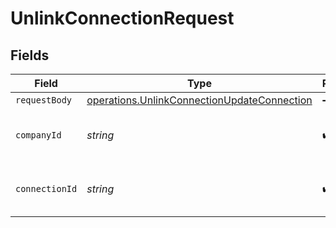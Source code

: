 # UnlinkConnectionRequest


## Fields

| Field                                                                                                             | Type                                                                                                              | Required                                                                                                          | Description                                                                                                       | Example                                                                                                           |
| ----------------------------------------------------------------------------------------------------------------- | ----------------------------------------------------------------------------------------------------------------- | ----------------------------------------------------------------------------------------------------------------- | ----------------------------------------------------------------------------------------------------------------- | ----------------------------------------------------------------------------------------------------------------- |
| `requestBody`                                                                                                     | [operations.UnlinkConnectionUpdateConnection](../../../sdk/models/operations/unlinkconnectionupdateconnection.md) | :heavy_minus_sign:                                                                                                | N/A                                                                                                               |                                                                                                                   |
| `companyId`                                                                                                       | *string*                                                                                                          | :heavy_check_mark:                                                                                                | Unique identifier for a company.                                                                                  | 8a210b68-6988-11ed-a1eb-0242ac120002                                                                              |
| `connectionId`                                                                                                    | *string*                                                                                                          | :heavy_check_mark:                                                                                                | Unique identifier for a connection.                                                                               | 2e9d2c44-f675-40ba-8049-353bfcb5e171                                                                              |